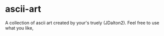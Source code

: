 # ascii-art
A collection of ascii art created by your's truely (JDalton2). Feel free to use what you like, 
